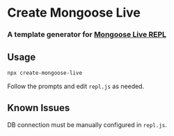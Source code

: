 # Create Mongoose Live

### A template generator for [Mongoose Live REPL](https://www.npmjs.com/package/mongoose-live)

## Usage
```bash
npx create-mongoose-live
```
Follow the prompts and edit `repl.js` as needed.

## Known Issues

DB connection must be manually configured in `repl.js`.
